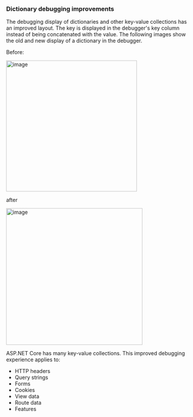 ### Dictionary debugging improvements

The debugging display of dictionaries and other key-value collections has an improved layout. The key is displayed in the debugger's key column instead of being concatenated with the value. The following images show the old and new display of a dictionary in the debugger.

Before:

<img width="353" alt="image" src="https://github.com/dotnet/AspNetCore.Docs/assets/3605364/680a5979-42b2-48fc-9ba7-693888912cc0">

after

<img width="368" alt="image" src="https://github.com/dotnet/AspNetCore.Docs/assets/3605364/9b38e416-e820-43c6-ac76-aec90e6a5d5e">

ASP.NET Core has many key-value collections. This improved debugging experience applies to:

- HTTP headers
- Query strings
- Forms
- Cookies
- View data
- Route data
- Features
